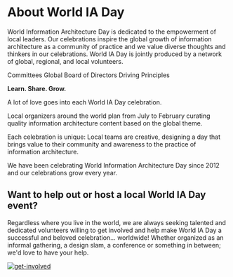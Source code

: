 # About World IA Day
World Information Architecture Day is dedicated to the empowerment of local leaders. Our celebrations inspire the global growth of information architecture as a community of practice and we value diverse thoughts and thinkers in our celebrations. World IA Day is jointly produced by a network of global, regional, and local volunteers.

Committees
Global Board of Directors
Driving Principles

**Learn. Share. Grow.**

A lot of love goes into each World IA Day celebration.

Local organizers around the world plan from July to February curating quality information architecture content based on the global theme.

Each celebration is unique: Local teams are creative, designing a day that brings value to their community and awareness to the practice of information architecture.

We have been celebrating World Information Architecture Day since 2012 and our celebrations grow every year.

## Want to help out or host a local World IA Day event?
Regardless where you live in the world, we are always seeking talented and dedicated volunteers willing to get involved and help make World IA Day a successful and beloved celebration… worldwide!
Whether organized as an informal gathering, a design slam, a conference or something in between; we'd love to have your help.

[![get-involved](https://user-images.githubusercontent.com/603924/119270903-df032f00-bbb3-11eb-8ed3-5661a7a63d0b.png)](https://worldiaday.org/#get-involved)

